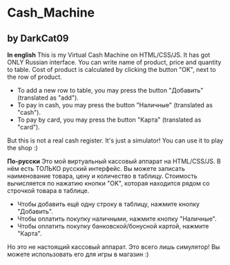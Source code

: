 # Cash_Machine
## by DarkCat09

**In english**
This is my Virtual Cash Machine on HTML/CSS/JS. It has got ONLY Russian interface.
You can write name of product, price and quantity to table.
Cost of product is calculated by clicking the button "OK", next to the row of product.

- To add a new row to table, you may press the button "Добавить" (translated as "add").
- To pay in cash, you may press the button "Наличные" (translated as "cash").
- To pay by card, you may press the button "Карта" (translated as "card").

But this is not a real cash register. It's just a simulator!
You can use it to play the shop :)

**По-русски**
Это мой виртуальный кассовый аппарат на HTML/CSS/JS. В нём есть ТОЛЬКО русский интерфейс.
Вы можете записать наименование товара, цену и количество в таблицу.
Стоимость вычисляется по нажатию кнопки "OK", которая находится рядом со строчкой товара в таблице.

- Чтобы добавить ещё одну строку в таблицу, нажмите кнопку "Добавить".
- Чтобы оплатить покупку наличными, нажмите кнопку "Наличные".
- Чтобы оплатить покупку банковской/бонусной картой, нажмите "Карта".

Но это не настоящий кассовый аппарат. Это всего лишь симулятор!
Вы можете использовать его для игры в магазин :)
